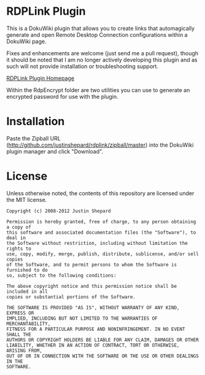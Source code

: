 RDPLink Plugin
==============

This is a DokuWiki plugin that allows you to create links that automagically generate and open Remote Desktop Connection configurations within a DokuWiki page.

Fixes and enhancements are welcome (just send me a pull request), though it should be noted that I am no longer actively developing this plugin and as such will not provide installation or troubleshooting support.

[RDPLink Plugin Homepage](http://www.dokuwiki.org/plugin:rdplink)

Within the RdpEncrypt folder are two utilities you can use to generate an encrypted password for use with the plugin.

Installation
============

Paste the Zipball URL (http://github.com/justinshepard/rdplink/zipball/master) into the DokuWiki plugin manager and click "Download".

License
=======

Unless otherwise noted, the contents of this repository are licensed under the MIT license.

    Copyright (c) 2008-2012 Justin Shepard

    Permission is hereby granted, free of charge, to any person obtaining a copy of
    this software and associated documentation files (the "Software"), to deal in
    the Software without restriction, including without limitation the rights to
    use, copy, modify, merge, publish, distribute, sublicense, and/or sell copies
    of the Software, and to permit persons to whom the Software is furnished to do
    so, subject to the following conditions:

    The above copyright notice and this permission notice shall be included in all
    copies or substantial portions of the Software.

    THE SOFTWARE IS PROVIDED "AS IS", WITHOUT WARRANTY OF ANY KIND, EXPRESS OR
    IMPLIED, INCLUDING BUT NOT LIMITED TO THE WARRANTIES OF MERCHANTABILITY, 
    FITNESS FOR A PARTICULAR PURPOSE AND NONINFRINGEMENT. IN NO EVENT SHALL THE
    AUTHORS OR COPYRIGHT HOLDERS BE LIABLE FOR ANY CLAIM, DAMAGES OR OTHER
    LIABILITY, WHETHER IN AN ACTION OF CONTRACT, TORT OR OTHERWISE, ARISING FROM,
    OUT OF OR IN CONNECTION WITH THE SOFTWARE OR THE USE OR OTHER DEALINGS IN THE
    SOFTWARE.

